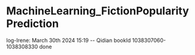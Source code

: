# MachineLearning_FictionPopularityPrediction

log-Irene: March 30th 2024 15:19 -- Qidian bookId 1038307060-1038308330 done
